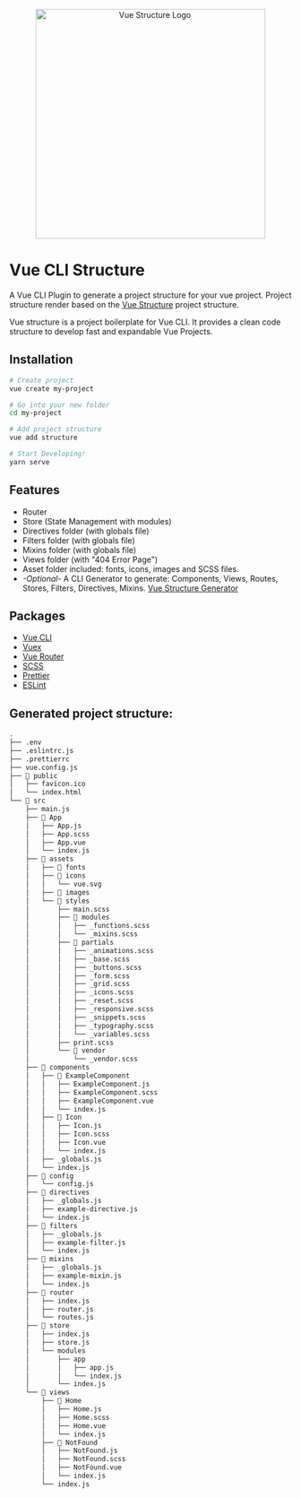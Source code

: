 <p align=center><img width="410" src="https://raw.githubusercontent.com/ericfennis/vue-structure/4bff88983d079a288be98b0adcb5cc00e43cecc7/src/assets/images/vue-structure.png" alt="Vue Structure Logo"></p>

# Vue CLI Structure
A Vue CLI Plugin to generate a project structure for your vue project. Project structure render based on the [Vue Structure](https://github.com/ericfennis/vue-structure) project structure.

Vue structure is a project boilerplate for Vue CLI. It provides a clean code structure to develop fast and expandable Vue Projects.

## Installation
``` bash
# Create project
vue create my-project
```
``` bash
# Go into your new folder
cd my-project
```
``` bash
# Add project structure
vue add structure
```
``` bash
# Start Developing!
yarn serve
```

## Features
* Router
* Store (State Management with modules)
* Directives folder (with globals file)
* Filters folder (with globals file)
* Mixins folder (with globals file)
* Views folder (with "404 Error Page")
* Asset folder included: fonts, icons, images and SCSS files.
* *-Optional-* A CLI Generator to generate: Components, Views, Routes, Stores, Filters, Directives, Mixins. [Vue Structure Generator](https://github.com/ericfennis/vue-cli-plugin-structure-generator)

## Packages
* [Vue CLI](https://cli.vuejs.org/)
* [Vuex](https://github.com/vuejs/vuex)
* [Vue Router](https://github.com/vuejs/vue-router)
* [SCSS](https://github.com/sass/sass)
* [Prettier](https://prettier.io/)
* [ESLint](https://eslint.org/)


## Generated project structure:
``` bash
.
├── .env
├── .eslintrc.js
├── .prettierrc
├── vue.config.js
├── 📂 public
│   ├── favicon.ico
│   └── index.html
└── 📂 src 
    ├── main.js
    ├── 📂 App 
    │   ├── App.js
    │   ├── App.scss
    │   ├── App.vue
    │   └── index.js
    ├── 📂 assets
    │   ├── 📂 fonts
    │   ├── 📂 icons
    │   │   └── vue.svg
    │   ├── 📂 images
    │   └── 📂 styles
    │       ├── main.scss
    │       ├── 📂 modules
    │       │   ├── _functions.scss
    │       │   └── _mixins.scss
    │       ├── 📂 partials
    │       │   ├── _animations.scss
    │       │   ├── _base.scss
    │       │   ├── _buttons.scss
    │       │   ├── _form.scss
    │       │   ├── _grid.scss
    │       │   ├── _icons.scss
    │       │   ├── _reset.scss
    │       │   ├── _responsive.scss
    │       │   ├── _snippets.scss
    │       │   ├── _typography.scss
    │       │   └── _variables.scss
    │       ├── print.scss
    │       └── 📂 vendor
    │           └── _vendor.scss
    ├── 📂 components
    │   ├── 📂 ExampleComponent
    │   │   ├── ExampleComponent.js
    │   │   ├── ExampleComponent.scss
    │   │   ├── ExampleComponent.vue
    │   │   └── index.js
    │   ├── 📂 Icon
    │   │   ├── Icon.js
    │   │   ├── Icon.scss
    │   │   ├── Icon.vue
    │   │   └── index.js
    │   ├── _globals.js
    │   └── index.js
    ├── 📂 config
    │   └── config.js
    ├── 📂 directives
    │   ├── _globals.js
    │   ├── example-directive.js
    │   └── index.js
    ├── 📂 filters
    │   ├── _globals.js
    │   ├── example-filter.js
    │   └── index.js
    ├── 📂 mixins
    │   ├── _globals.js
    │   ├── example-mixin.js
    │   └── index.js
    ├── 📂 router
    │   ├── index.js
    │   ├── router.js
    │   └── routes.js
    ├── 📂 store
    │   ├── index.js
    │   ├── store.js
    │   └── modules
    │       ├── app
    │       │   ├── app.js
    │       │   └── index.js
    │       └── index.js
    └── 📂 views
        ├── 📂 Home
        │   ├── Home.js
        │   ├── Home.scss
        │   ├── Home.vue
        │   └── index.js
        ├── 📂 NotFound
        │   ├── NotFound.js
        │   ├── NotFound.scss
        │   ├── NotFound.vue
        │   └── index.js
        └── index.js
```

